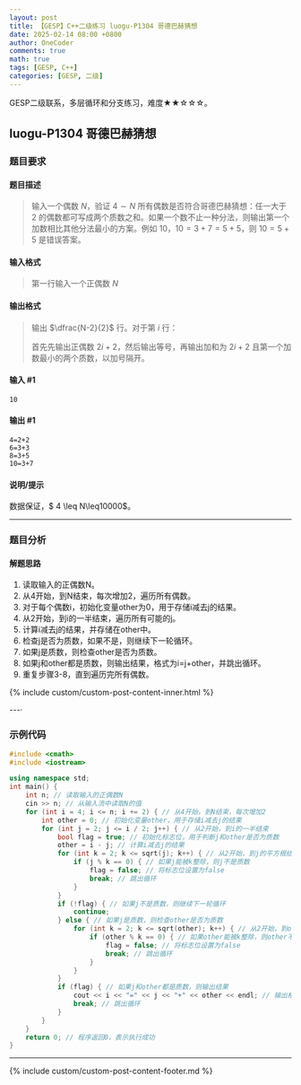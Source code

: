 ```yaml
---
layout: post
title: 【GESP】C++二级练习 luogu-P1304 哥德巴赫猜想
date: 2025-02-14 08:00 +0800
author: OneCoder
comments: true
math: true
tags: [GESP, C++]
categories: [GESP, 二级]
---
```

GESP二级联系，多层循环和分支练习，难度★★☆☆☆。

<!--more-->

## luogu-P1304 哥德巴赫猜想

### 题目要求

#### 题目描述

>输入一个偶数 $N$，验证 $4\sim N$ 所有偶数是否符合哥德巴赫猜想：任一大于 $2$ 的偶数都可写成两个质数之和。如果一个数不止一种分法，则输出第一个加数相比其他分法最小的方案。例如 $10$，$10=3+7=5+5$，则 $10=5+5$ 是错误答案。

#### 输入格式

>第一行输入一个正偶数 $N$

#### 输出格式

>输出 $\dfrac{N-2}{2}$ 行。对于第 $i$ 行：
>
>首先先输出正偶数 $2i+2$，然后输出等号，再输出加和为 $2i+2$ 且第一个加数最小的两个质数，以加号隔开。

#### 输入 #1

```console
10
```

#### 输出 #1

```console
4=2+2
6=3+3
8=3+5
10=3+7
```

#### 说明/提示

数据保证，$ 4 \leq N\leq10000$。

---

### 题目分析

#### 解题思路

1. 读取输入的正偶数N。
2. 从4开始，到N结束，每次增加2，遍历所有偶数。
3. 对于每个偶数i，初始化变量other为0，用于存储i减去j的结果。
4. 从2开始，到i的一半结束，遍历所有可能的j。
5. 计算i减去j的结果，并存储在other中。
6. 检查j是否为质数，如果不是，则继续下一轮循环。
7. 如果j是质数，则检查other是否为质数。
8. 如果j和other都是质数，则输出结果，格式为i=j+other，并跳出循环。
9. 重复步骤3-8，直到遍历完所有偶数。

{% include custom/custom-post-content-inner.html %}

---·

### 示例代码

```cpp
#include <cmath>
#include <iostream>

using namespace std;
int main() {
    int n; // 读取输入的正偶数N
    cin >> n; // 从输入流中读取N的值
    for (int i = 4; i <= n; i += 2) { // 从4开始，到N结束，每次增加2
        int other = 0; // 初始化变量other，用于存储i减去j的结果
        for (int j = 2; j <= i / 2; j++) { // 从2开始，到i的一半结束
            bool flag = true; // 初始化标志位，用于判断j和other是否为质数
            other = i - j; // 计算i减去j的结果
            for (int k = 2; k <= sqrt(j); k++) { // 从2开始，到j的平方根结束
                if (j % k == 0) { // 如果j能被k整除，则j不是质数
                    flag = false; // 将标志位设置为false
                    break; // 跳出循环
                }
            }
            if (!flag) { // 如果j不是质数，则继续下一轮循环
                continue;
            } else { // 如果j是质数，则检查other是否为质数
                for (int k = 2; k <= sqrt(other); k++) { // 从2开始，到other的平方根结束
                    if (other % k == 0) { // 如果other能被k整除，则other不是质数
                        flag = false; // 将标志位设置为false
                        break; // 跳出循环
                    }
                }
            }
            if (flag) { // 如果j和other都是质数，则输出结果
                cout << i << "=" << j << "+" << other << endl; // 输出格式为i=j+other
                break; // 跳出循环
            }
        }
    }
    return 0; // 程序返回0，表示执行成功
}
```

---

{% include custom/custom-post-content-footer.md %}

